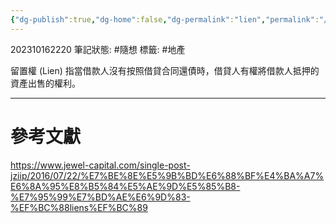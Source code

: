 ```yaml
---
{"dg-publish":true,"dg-home":false,"dg-permalink":"lien","permalink":"/lien/","dgPassFrontmatter":true}
---
```


202310162220
筆記狀態: #隨想
標籤: #地產

留置權 (Lien) 指當借款人沒有按照借貸合同還債時，借貸人有權將借款人抵押的資產出售的權利。

---
# 參考文獻

https://www.jewel-capital.com/single-post-jziip/2016/07/22/%E7%BE%8E%E5%9B%BD%E6%88%BF%E4%BA%A7%E6%8A%95%E8%B5%84%E5%AE%9D%E5%85%B8-%E7%95%99%E7%BD%AE%E6%9D%83-%EF%BC%88liens%EF%BC%89